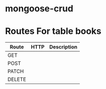 # mongoose-crud

# Routes For table books

Route | HTTP | Description
---|---|---
GET | | |
POST | | |
PATCH | | |
DELETE | | |